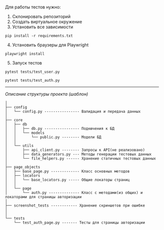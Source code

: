 Для работы тестов нужно:
1. Склонировать репозиторий
2. Создать виртуальное окружение
3. Установить все зависимости 
```
pip install -r requirements.txt
```
4. Установить браузеры для Playwright
```
playwright install 
```
5. Запуск тестов 
```
pytest tests/test_user.py  
```
```
pytest tests/test_auth.py
```
______________________________________
*Описание структуры проекта (шаблон)*
```
│
├── config 
│   └── config.py ---------------- Валидация и передача данных
│
├── core
│   ├── db
│   │   ├── db.py ---------------- Подкючения к БД
│   │   └── models
│   │       └── public.py -------- Модели БД 
│   │
│   └── utils
│       ├── api_client.py -------- Запросы к API(не реализовано)
│       ├── data_generators.py --- Методы генерации тестовых данных
│       └── file_helpers.py ------ Хранение статичных тестовых данных
│
├── page_objects
│   ├── base_page.py ------------- Класс основных методов
│   ├── locators
│   │   └── base_locators.py ----- Общие локаторы страниц
│   │
│   └── page
│       └── auth.py -------------- Класс с методами(из общих) и локаторами для страницы авторизации
│
├── screenshot_tests ------------ Хранение скриншетов при ошибке
│      
│
└── tests
    └── test_auth_page.py ------- Тесты для страницы авторизации
```
